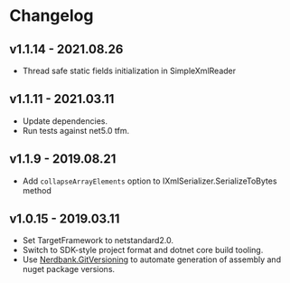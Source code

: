# Changelog

## v1.1.14 - 2021.08.26
- Thread safe static fields initialization in SimpleXmlReader

## v1.1.11 - 2021.03.11
- Update dependencies.
- Run tests against net5.0 tfm.

## v1.1.9 - 2019.08.21
- Add `collapseArrayElements` option to IXmlSerializer.SerializeToBytes method

## v1.0.15 - 2019.03.11
- Set TargetFramework to netstandard2.0.
- Switch to SDK-style project format and dotnet core build tooling.
- Use [Nerdbank.GitVersioning](https://github.com/AArnott/Nerdbank.GitVersioning) to automate generation of assembly 
  and nuget package versions.
